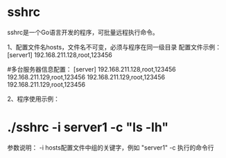 # sshrc
sshrc是一个Go语言开发的程序，可批量远程执行命令。

1、配置文件名hosts，文件名不可变，必须与程序在同一级目录
配置文件示例：
[server1]
192.168.211.128,root,123456

#多台服务器信息配置：
[server]
192.168.211.128,root,123456
192.168.211.129,root,123456
192.168.211.129,root,123456
192.168.211.129,root,123456


2、程序使用示例：
# ./sshrc -i server1 -c "ls -lh"

参数说明：
-i hosts配置文件中组的关键字，例如 "server1"
-c 执行的命令行
